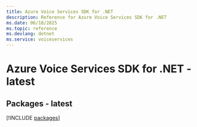 ```yaml
---
title: Azure Voice Services SDK for .NET
description: Reference for Azure Voice Services SDK for .NET
ms.date: 06/18/2025
ms.topic: reference
ms.devlang: dotnet
ms.service: voiceservices
---
```

# Azure Voice Services SDK for .NET - latest
## Packages - latest
[!INCLUDE [packages](voice-services-index.md)]